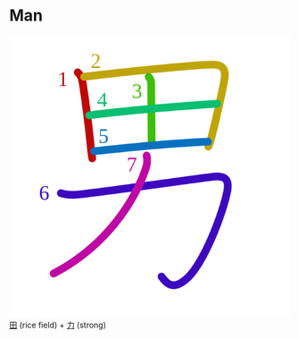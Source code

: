 # Man
![7537](Kanji/kanji-colorize/7537.svg)
[田](Kanji/kanji-dict/田.md) (rice field) + [力](Kanji/kanji-dict/力.md) (strong) 